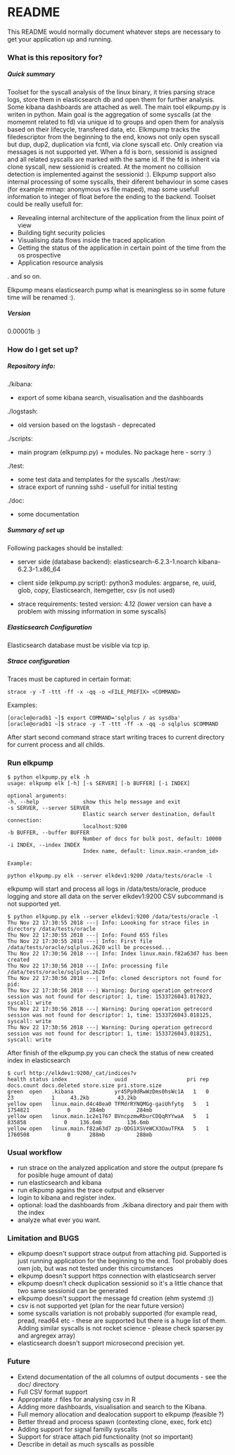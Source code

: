 # README #

This README would normally document whatever steps are necessary to get your application up and running.

### What is this repository for? ###

##### Quick summary #####

Toolset for the syscall analysis of the linux binary, it tries parsing strace logs, store them in elasticsearch db
and open them for further analysis. Some kibana dashboards are attached as well. The main tool elkpump.py is writen in
python. Main goal is the aggregation of some syscalls (at the momemnt related to fd) via unique id to groups and open them for 
analysis based on their lifecycle, transfered data, etc. Elkmpump tracks the filedescriptor from the beginning to the end, knows not 
only open syscall but dup, dup2, duplication via fcntl, via clone syscall etc. Only creation via messages is not supported
yet. When a fd is born, sessionid is assigned and all related syscalls are marked with the same id. If the fd
is inherit via clone syscall, new sessionid is created. At the moment no collision detection is implemented against the 
sessionid :). Elkpump support also internal processing of some syscalls, their diferent behaviour in some cases (for example
mmap: anonymous vs file maped), map some usefull information to integer of float before the ending to the backend. Toolset 
could be really usefull for:

 - Revealing internal architecture of the application from the linux point of view
 - Building tight security policies
 - Visualising data flows inside the traced application
 - Getting the status of the application in certain point of the time from the os prospective
 - Application resource analysis

 . and so on.

	
Elkpump means elasticsearch pump what is meaningless so in some future time will be renamed :).


	
##### Version #####
	
0.00001b :)

	
### How do I get set up? ###


##### Repository info: #####

./kibana:
 - export of some kibana search, visualisation and the dashboards

./logstash:
 - old version based on the logstash - deprecated

./scripts:
 - main program (elkpump.py) + modules. No package here - sorry :)

./test:
 - some test data and templates for the syscalls
  ./test/raw:
 - strace export of running sshd - usefull for initial testing

./doc:
- some documentation


##### Summary of set up #####

Following packages should be installed:
 - server side (database backend):
    elasticsearch-6.2.3-1.noarch
    kibana-6.2.3-1.x86_64

 - client side (elkpump.py script):
    python3
    modules: argparse, re, uuid, glob, copy, Elasticsearch, itemgetter, csv (is not used)
	  
 - strace requirements:
    tested version: 4.12 (lower version can have a problem with missing information in some syscalls)


##### Elasticsearch Configuration #####

Elasticsearch database must be visible via tcp ip.	


##### Strace configuration #####

Traces must be captured in certain format:

    strace -y -T -ttt -ff -x -qq -o <FILE_PREFIX> <COMMAND>
	
Examples:

    [oracle@oradb1 ~]$ export COMMAND='sqlplus / as sysdba'
    [oracle@oradb1 ~]$ strace -y -T -ttt -ff -x -qq -o sqlplus $COMMAND

After start second command strace start writing traces to current directory for current process and all childs. 


### Run elkpump ###

	$ python elkpump.py elk -h
	usage: elkpump elk [-h] [-s SERVER] [-b BUFFER] [-i INDEX]

	optional arguments:
  	-h, --help            	show this help message and exit
  	-s SERVER, --server SERVER
                        	Elastic search server destination, default connection:
                        	localhost:9200
  	-b BUFFER, --buffer BUFFER
                        	Number of docs for bulk post, default: 10000
  	-i INDEX, --index INDEX
                        	Index name, default: linux.main.<random_id>

	Example:

	python elkpump.py elk --server elkdev1:9200 /data/tests/oracle -l
	
elkpump will start and process all logs in /data/tests/oracle, produce logging and store all data on the server elkdev1:9200
CSV subcommand is not supported yet.



    $ python elkpump.py elk --server elkdev1:9200 /data/tests/oracle -l
    Thu Nov 22 17:30:55 2018 ---| Info: Loooking for strace files in directory /data/tests/oracle
    Thu Nov 22 17:30:55 2018 ---| Info: Found 655 files
    Thu Nov 22 17:30:55 2018 ---| Info: First file /data/tests/oracle/sqlplus.2620 will be processed...
    Thu Nov 22 17:30:56 2018 ---| Info: Index linux.main.f82a63d7 has been created
    Thu Nov 22 17:30:56 2018 ---| Info: processing file /data/tests/oracle/sqlplus.2620
    Thu Nov 22 17:30:56 2018 ---| Info: cloned descriptors not found for pid: 
    Thu Nov 22 17:30:56 2018 ---| Warning: During operation getrecord session was not found for descriptor: 1, time: 1533726043.017823, syscall: write
    Thu Nov 22 17:30:56 2018 ---| Warning: During operation getrecord session was not found for descriptor: 1, time: 1533726043.018125, syscall: write
    Thu Nov 22 17:30:56 2018 ---| Warning: During operation getrecord session was not found for descriptor: 1, time: 1533726043.018251, syscall: write
    
    


After finish of the elkpump.py you can check the status of new created index in elasticsearch


    $ curl http://elkdev1:9200/_cat/indices?v
    health status index               uuid                   pri rep docs.count docs.deleted store.size pri.store.size
    green  open   .kibana             yr45Pp9dRwWzDms0hsWc1A   1   0         23            1     43.2kb         43.2kb
    yellow open   linux.main.d4c48ea0 TFMdrRYNQMGg-gaiUhfytg   5   1    1754821            0      284mb          284mb
    yellow open   linux.main.1c2e1767 BVncpzmwRburCDQqRYYwaA   5   1     835858            0    136.6mb        136.6mb
    yellow open   linux.main.f82a63d7 zp-QDG1XSVeWCX3OauTFKA   5   1    1760508            0      288mb          288mb



### Usual workflow ###

- run strace on the analyzed application and store the output (prepare fs for posible huge amount of data)
- run elasticsearch and kibana
- run elkpump agains the trace output and elkserver
- login to kibana and register index.
- optional: load the dashboards from ./kibana directory and pair them with the index
- analyze what ever you want.

### Limitation and BUGS ###
	
- elkpump doesn't support strace output from attaching pid. Supported is just running application for the beginning to the 
  end. Tool probably does own job, but was not tested under this circumstances
- elkpump doesn't support https connection with elasticsearch server
- elkpump doesn't check duplication sessionid so it's a little chance that two same sessionid can be generated
- elkpump doesn't support the message fd creation (ehm systemd :))
- csv is not supported yet (plan for the near future version)
- some syscalls variation is not probably supported (for example read, pread, read64 etc - these are supported but
  there is a huge list of them. Adding similar syscalls is not rocket science - please check sparser.py and argregex array)
- elasticsearch doesn't support microsecond precision yet.

### Future ###
	
- Extend documentation of the all columns of output documents - see the doc/ directory
- Full CSV format support
- Appropriate .r files for analysing csv in R	
- Adding more dashboards, visualisation and search to the Kibana.
- Full memory allocation and dealocation support to elkpump (feasible ?)
- Better thread and process spawn (contexting clone, exec, fork etc)
- Adding support for signal familly syscalls 
- Support for strace attach pid functionality (not so important)
- Describe in detail as much syscalls as possible
